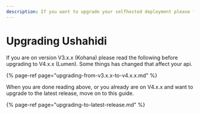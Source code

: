 ```yaml
---
description: If you want to upgrade your selfhosted deployment please follow these guides.
---
```


# Upgrading Ushahidi

If you are on version V3.x.x \(Kohana\) please read the following before upgrading to V4.x.x \(Lumen\). Some things has changed that affect your api.

{% page-ref page="upgrading-from-v3.x.x-to-v4.x.x.md" %}

When you are done reading above, or you already are on V4.x.x and want to upgrade to the latest release, move on to this guide.

{% page-ref page="upgrading-to-latest-release.md" %}



